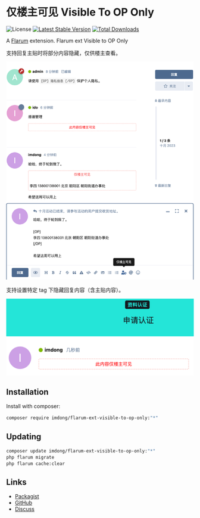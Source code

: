 # 仅楼主可见 Visible To OP Only

![License](https://img.shields.io/badge/license-GPL-3.0-only-blue.svg) [![Latest Stable Version](https://img.shields.io/packagist/v/imdong/flarum-ext-visible-to-op-only.svg)](https://packagist.org/packages/imdong/flarum-ext-visible-to-op-only) [![Total Downloads](https://img.shields.io/packagist/dt/imdong/flarum-ext-visible-to-op-only.svg)](https://packagist.org/packages/imdong/flarum-ext-visible-to-op-only)

A [Flarum](http://flarum.org) extension. Flarum ext Visible to OP Only

支持回复主贴时将部分内容隐藏，仅供楼主查看。

![仅楼主可见](screenshots/img1.png)

支持设置特定 tag 下隐藏回复内容（含主贴内容）。

![所有回复不可见](screenshots/img2.png)

## Installation

Install with composer:

```sh
composer require imdong/flarum-ext-visible-to-op-only:"*"
```

## Updating

```sh
composer update imdong/flarum-ext-visible-to-op-only:"*"
php flarum migrate
php flarum cache:clear
```

## Links

- [Packagist](https://packagist.org/packages/imdong/flarum-ext-visible-to-op-only)
- [GitHub](https://github.com/imdong/flarum-ext-visible-to-op-only)
- [Discuss](https://discuss.flarum.org/d/PUT_DISCUSS_SLUG_HERE)

